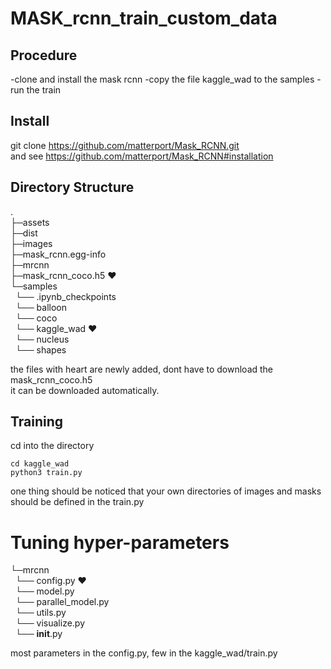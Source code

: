 # MASK_rcnn_train_custom_data
## Procedure
-clone and install the mask rcnn
-copy the file kaggle_wad to the samples
-run the train

## Install
git clone https://github.com/matterport/Mask_RCNN.git <br />
and see https://github.com/matterport/Mask_RCNN#installation
## Directory Structure
.<br />
├─assets<br />
├─dist<br />
├─images<br />
├─mask_rcnn.egg-info<br />
├─mrcnn<br />
├─mask_rcnn_coco.h5 :heart: <br />
└─samples<br />
&nbsp;   └── .ipynb_checkpoints<br />
&nbsp;    └── balloon<br />
&nbsp;    └── coco<br />
&nbsp;    └── kaggle_wad :heart: <br />
&nbsp;    └── nucleus<br />
&nbsp;    └── shapes<br />

the files with heart are newly added, dont have to download the mask_rcnn_coco.h5<br />
it can be downloaded automatically.

## Training
cd into the directory<br />
```
cd kaggle_wad
python3 train.py
```
one thing should be noticed that your own directories of images and masks should be defined in the train.py

# Tuning hyper-parameters
 └─mrcnn <br />
&nbsp;   └── config.py :heart: <br />
&nbsp;    └── model.py<br />
&nbsp;    └── parallel_model.py<br />
&nbsp;    └── utils.py <br />
&nbsp;    └── visualize.py <br />
&nbsp;    └── __init__.py<br />

most parameters in the config.py, few in the kaggle_wad/train.py
